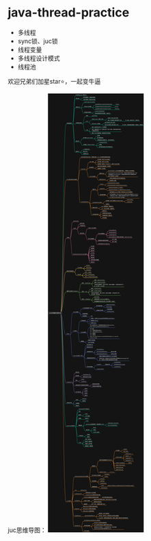 # java-thread-practice
- 多线程
- sync锁、juc锁
- 线程变量
- 多线程设计模式
- 线程池

欢迎兄弟们加星star⭐，一起变牛逼

juc思维导图：
![juc.jpg](./pic/juc.jpg)